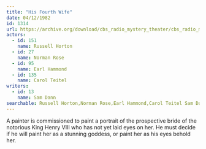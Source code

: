 ```yaml
---
title: "His Fourth Wife"
date: 04/12/1982
id: 1314
url: https://archive.org/download/cbs_radio_mystery_theater/cbs_radio_mystery_theater-1301-1350.zip/cbs_radio_mystery_theater-1301-1350%2Fcbsrmt_1314_his_fourth_wife.mp3
actors:  
  - id: 151
    name: Russell Horton  
  - id: 27
    name: Norman Rose  
  - id: 95
    name: Earl Hammond  
  - id: 135
    name: Carol Teitel
writers:  
  - id: 13
    name: Sam Dann
searchable: Russell Horton,Norman Rose,Earl Hammond,Carol Teitel Sam Dann
---
```

A painter is commissioned to paint a portrait of the prospective bride of the notorious King Henry VIII who has not yet laid eyes on her. He must decide if he will paint her as a stunning goddess, or paint her as his eyes behold her.